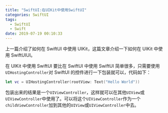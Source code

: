 ```yaml
---
title: "SwiftUI:在UIKit中使用SwiftUI"
categories: SwiftUI
tags:
  - SwiftUI
  - Swift
date: 2019-07-19 00:10:33
---
```


上一篇介绍了如何在 SwiftUI 中使用 UIKit，这篇文章介绍一下如何在 UIKit 中使用 SwiftUIUI。

在 UIKit 中使用 SwiftUI 要比在 SwiftUI 中使用 SwiftUI 简单很多，只需要使用`UIHostingController`对 SwiftUI 的控件进行一下包装就可以，代码如下：

```swift
let vc = UIHostingController(rootView: Text("Hello World"))
```

包装出来的结果是一个`UIViewController`，这样就可以在其他`UIView`或`UIViewController`中使用了。可以将这个`UIViewController`作为一个`childViewController`加到其他的`UIView`或`UIViewController`中去。
